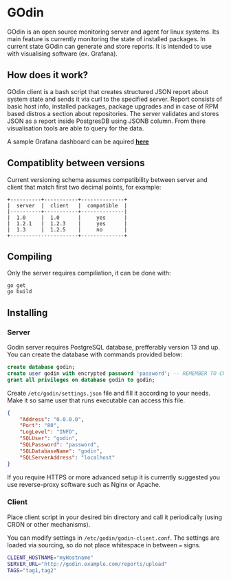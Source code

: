 # GOdin

GOdin is an open source monitoring server and agent for linux systems. Its main feature is currently monitoring the state of installed packages.
In current state GOdin can generate and store reports. It is intended to use with visualising software (ex. Grafana).

## How does it work?

GOdin client is a bash script that creates structured JSON report about system state and sends it via curl to the specified server. Report consists of basic host info, installed packages, package upgrades and in case of RPM based distros a section about repositories. The server validates and stores JSON as a report inside PostgresDB using JSONB column. From there visualisation tools are able to query for the data.

A sample Grafana dashboard can be aquired **[here](https://grafana.com/grafana/dashboards/14939)**

## Compatiblity between versions

Current versioning schema assumes compatibility between server and client that match first two decimal points, for example:

```
+----------+-----------+--------------+
|  server  |  client   |  compatible  |
|----------+-----------+--------------|
|  1.0     |  1.0      |     yes      |
|  1.2.1   |  1.2.3    |     yes      |
|  1.3     |  1.2.5    |     no       |
+----------------------+--------------+
```

## Compiling

Only the server requires compiliation, it can be done with:

```
go get
go build
```

## Installing

### Server

Godin server requires PostgreSQL database, prefferably version 13 and up. You can create the database with commands provided below:

```sql
create database godin;
create user godin with encrypted password 'password'; -- REMEMBER TO CHANGE PASSWORD!
grant all privileges on database godin to godin;
```

Create `/etc/godin/settings.json` file and fill it according to your needs. Make it so same user that runs executable can access this file.

```json
{
	"Address": "0.0.0.0",
	"Port": "80",
	"LogLevel": "INFO",
	"SQLUser": "godin",
	"SQLPassword": "password",
	"SQLDatabaseName": "godin",
	"SQLServerAddress": "localhost"
}
```

If you require HTTPS or more advanced setup it is currently suggested you use reverse-proxy software such as Nginx or Apache.

### Client

Place client script in your desired bin directory and call it periodically (using CRON or other mechanisms).

You can modify settings in `/etc/godin/godin-client.conf`. The settings are loaded via sourcing, so do not place whitespace in between `=` signs.

```bash
CLIENT_HOSTNAME="myHostname"
SERVER_URL="http://godin.example.com/reports/upload"
TAGS="tag1,tag2"
```
